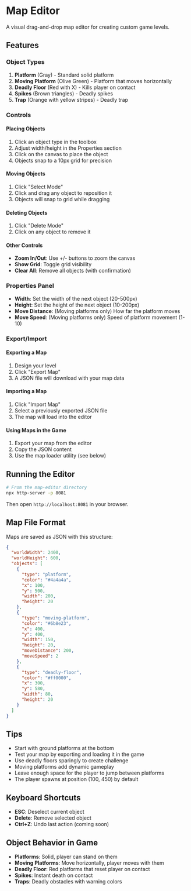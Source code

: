 # Map Editor

A visual drag-and-drop map editor for creating custom game levels.

## Features

### Object Types

1. **Platform** (Gray) - Standard solid platform
2. **Moving Platform** (Olive Green) - Platform that moves horizontally
3. **Deadly Floor** (Red with X) - Kills player on contact
4. **Spikes** (Brown triangles) - Deadly spikes
5. **Trap** (Orange with yellow stripes) - Deadly trap

### Controls

#### Placing Objects
1. Click an object type in the toolbox
2. Adjust width/height in the Properties section
3. Click on the canvas to place the object
4. Objects snap to a 10px grid for precision

#### Moving Objects
1. Click "Select Mode"
2. Click and drag any object to reposition it
3. Objects will snap to grid while dragging

#### Deleting Objects
1. Click "Delete Mode"
2. Click on any object to remove it

#### Other Controls
- **Zoom In/Out**: Use +/- buttons to zoom the canvas
- **Show Grid**: Toggle grid visibility
- **Clear All**: Remove all objects (with confirmation)

### Properties Panel

- **Width**: Set the width of the next object (20-500px)
- **Height**: Set the height of the next object (10-200px)
- **Move Distance**: (Moving platforms only) How far the platform moves
- **Move Speed**: (Moving platforms only) Speed of platform movement (1-10)

### Export/Import

#### Exporting a Map
1. Design your level
2. Click "Export Map"
3. A JSON file will download with your map data

#### Importing a Map
1. Click "Import Map"
2. Select a previously exported JSON file
3. The map will load into the editor

#### Using Maps in the Game
1. Export your map from the editor
2. Copy the JSON content
3. Use the map loader utility (see below)

## Running the Editor

```bash
# From the map-editor directory
npx http-server -p 8081
```

Then open `http://localhost:8081` in your browser.

## Map File Format

Maps are saved as JSON with this structure:

```json
{
  "worldWidth": 2400,
  "worldHeight": 600,
  "objects": [
    {
      "type": "platform",
      "color": "#4a4a4a",
      "x": 100,
      "y": 500,
      "width": 200,
      "height": 20
    },
    {
      "type": "moving-platform",
      "color": "#6b8e23",
      "x": 400,
      "y": 400,
      "width": 150,
      "height": 20,
      "moveDistance": 200,
      "moveSpeed": 2
    },
    {
      "type": "deadly-floor",
      "color": "#ff0000",
      "x": 300,
      "y": 580,
      "width": 80,
      "height": 20
    }
  ]
}
```

## Tips

- Start with ground platforms at the bottom
- Test your map by exporting and loading it in the game
- Use deadly floors sparingly to create challenge
- Moving platforms add dynamic gameplay
- Leave enough space for the player to jump between platforms
- The player spawns at position (100, 450) by default

## Keyboard Shortcuts

- **ESC**: Deselect current object
- **Delete**: Remove selected object
- **Ctrl+Z**: Undo last action (coming soon)

## Object Behavior in Game

- **Platforms**: Solid, player can stand on them
- **Moving Platforms**: Move horizontally, player moves with them
- **Deadly Floor**: Red platforms that reset player on contact
- **Spikes**: Instant death on contact
- **Traps**: Deadly obstacles with warning colors
